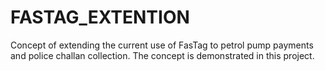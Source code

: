 # FASTAG_EXTENTION
Concept of extending the current use of FasTag to petrol pump payments and police challan collection. The concept is demonstrated in this project.
